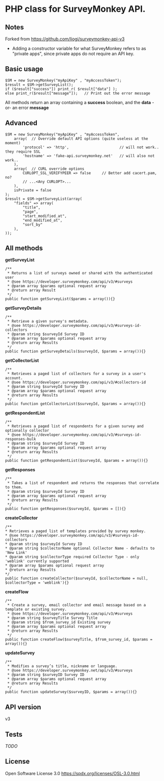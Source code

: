 PHP class for SurveyMonkey API.
==============================

Notes
----
Forked from https://github.com/liogi/surveymonkey-api-v3
* Adding a constructor variable for what SurveyMonkey refers to as "private apps", since private apps do not require an API key.


Basic usage
----
```
$SM = new SurveyMonkey("myApiKey" , "myAccessToken");
$result = $SM->getSurveyList();
if ($result["success"]) print_r( $result["data"] );
else print_r($result["message"]);   // Print out the error message
```

All methods return an array containing a **success** boolean, and the **data** -or- an error **message**

Advanced
----
```
$SM = new SurveyMonkey("myApiKey" , "myAccessToken", 
    array(  // Override default API options (quite useless at the moment)
        'protocol' => 'http',                       // will not work.. they require SSL
        'hostname' => 'fake-api.surveymonkey.net'   // will also not work..
    ), 
    array(  // CURL override options
        CURLOPT_SSL_VERIFYPEER => false     // Better add cacert.pam, no?
        // ...<Any CURLOPT>...
    ),
    isPrivate = false
);
$result = $SM->getSurveyList(array(
    "fields" => array(
        "title",
        "page",
        "start_modified_at",
        "end_modified_at",
        "sort_by"
    ),
));
```

All methods
----

**getSurveyList**
```
/**
 * Returns a list of surveys owned or shared with the authenticated user
 * @see https://developer.surveymonkey.com/api/v3/#surveys
 * @param array $params optional request array
 * @return array Result
 */
public function getSurveyList($params = array()){}
```

**getSurveyDetails**
```
/**
 * Retrieve a given survey's metadata.
 * @see https://developer.surveymonkey.com/api/v3/#surveys-id-collectors
 * @param string $surveyId Survey ID
 * @param array $params optional request array
 * @return array Results
 */
public function getSurveyDetails($surveyId, $params = array()){}
```

**getCollectorList**
```
/**
 * Retrieves a paged list of collectors for a survey in a user's account.
 * @see https://developer.surveymonkey.com/api/v3/#collectors-id
 * @param string $surveyId Survey ID
 * @param array $params optional request array
 * @return array Results
 */
public function getCollectorList($surveyId, $params = array()){}
```

**getRespondentList**
```
/**
 * Retrieves a paged list of respondents for a given survey and optionally collector
 * @see https://developer.surveymonkey.com/api/v3/#surveys-id-responses-bulk
 * @param string $surveyId Survey ID
 * @param array $params optional request array
 * @return array Results
 */
public function getRespondentList($surveyId, $params = array()){}
```

**getResponses**
```
/**
 * Takes a list of respondent and returns the responses that correlate to them.
 * @param string $surveyId Survey ID
 * @param array $params optional request array
 * @return array Results
 */
public function getResponses($surveyId, $params = []){}
```

**createCollector**
```
/**
* Retrieves a paged list of templates provided by survey monkey.
* @see https://developer.surveymonkey.com/api/v3/#surveys-id-collectors
* @param string $surveyId Survey ID
* @param string $collectorName optional Collector Name - defaults to 'New Link'
* @param string $collectorType required Collector Type - only 'weblink' currently supported
* @param array $params optional request array
* @return array Results
*/
public function createCollector($surveyId, $collectorName = null, $collectorType = 'weblink'){}
```

**createFlow**
```
/**
 * Create a survey, email collector and email message based on a template or existing survey.
 * @see https://developer.surveymonkey.com/api/v3/#surveys
 * @param string $surveyTitle Survey Title
 * @param string $from_survey_id Existing survey
 * @param array $params optional request array
 * @return array Results
 */
public function createFlow($surveyTitle, $from_survey_id, $params = array()){}
```

**updateSurvey**
```
/**
 * Modifies a survey’s title, nickname or language.
 * @see https://developer.surveymonkey.net/api/v3/#surveys
 * @param string $surveyID Survey ID
 * @param array $params optional request array
 * @return array Results
 */
public function updateSurvey($surveyID, $params = array()){}
```
API version
-----------
v3


Tests
-----
*TODO*


License
----
Open Software License 3.0
https://spdx.org/licenses/OSL-3.0.html
